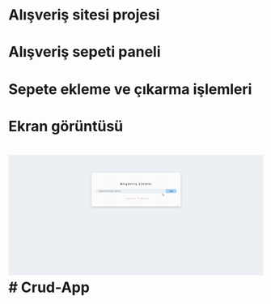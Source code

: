 # Alışveriş sitesi projesi

# Alışveriş sepeti paneli

# Sepete ekleme ve çıkarma işlemleri

# Ekran görüntüsü

# ![](sepet.gif)# Crud-App

